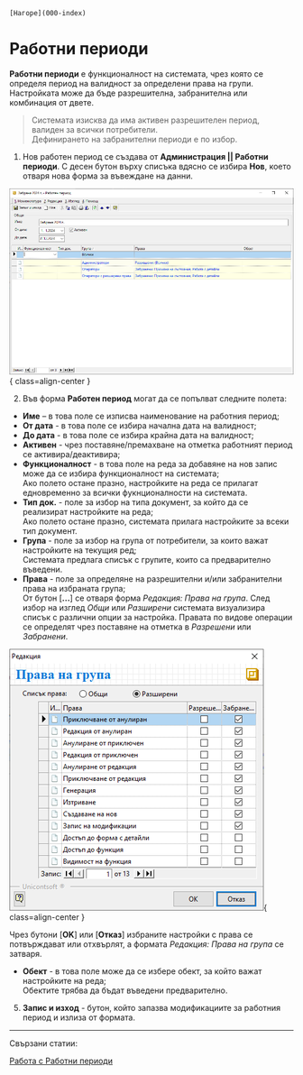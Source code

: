```{only} html
[Нагоре](000-index)
```

# Работни периоди

**Работни периоди** е функционалност на системата, чрез която се определя период на валидност за определени права на групи. Настройката може да бъде разрешителна, забранителна или комбинация от двете.  

> Системата изисква да има активен разрешителен период, валиден за всички потребители.  
Дефинирането на забранителни периоди е по избор.  

1) Нов работен период се създава от **Администрация || Работни периоди**. С десен бутон върху списъка вдясно се избира **Нов**, което отваря нова форма за въвеждане на данни.  

![](903-working-periods1.png){ class=align-center }

2) Във форма **Работен период** могат да се попълват следните полета:  
- **Име** – в това поле се изписва наименование на работния период;  
- **От дата** - в това поле се избира начална дата на валидност;  
- **До дата** - в това поле се избира крайна дата на валидност;   
- **Активен** - чрез поставяне/премахване на отметка работният период се активира/деактивира;  
- **Функционалност** - в това поле на реда за добавяне на нов запис може да се избира функционалност на системата;  
Ако полето остане празно, настройките на реда се прилагат едновременно за всички фукнционалности на системата.  
- **Тип док.** - поле за избор на типа документ, за който да се реализират настройките на реда;  
Ако полето остане празно, системата прилага настройките за всеки тип документ.  
- **Група** - поле за избор на група от потребители, за които важат настройките на текущия ред;  
Системата предлага списък с групите, които са предварително въведени.  
- **Права** - поле за определяне на разрешителни и/или забранителни права на избраната група;  
От бутон [**...**] се отваря форма *Редакция: Права на група*. След избор на изглед *Общи* или *Разширени* системата визуализира списък с различни опции за настройка. Правата по видове операции се определят чрез поставяне на отметка в *Разрешени* или *Забранени*.  

![](903-working-periods2.png){ class=align-center }

Чрез бутони [**OK**] или [**Отказ**] избраните настройки с права се потвърждават или отхвърлят, а формата *Редакция: Права на група* се затваря.  

- **Обект** - в това поле може да се избере обект, за който важат настройките на реда;  
Обектите трябва да бъдат въведени предварително.  

5) **Запис и изход** - бутон, който запазва модификациите за работния период и излиза от формата.

___
Свързани статии:  

[Работа с Работни периоди ](https://docs.unicontsoft.com/blog/20240517-working-periods.html)  